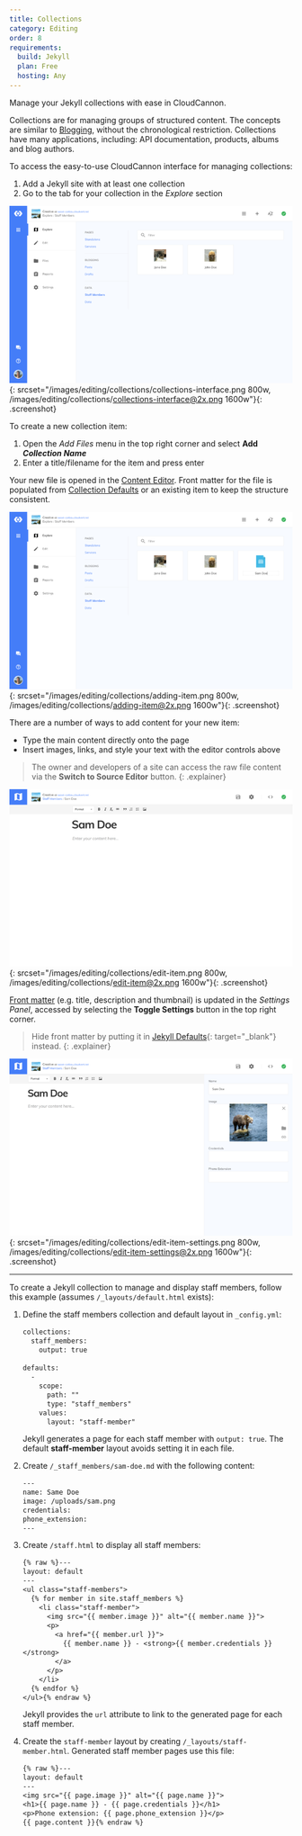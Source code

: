 ```yaml
---
title: Collections
category: Editing
order: 8
requirements:
  build: Jekyll
  plan: Free
  hosting: Any
---
```


Manage your Jekyll collections with ease in CloudCannon.

Collections are for managing groups of structured content. The concepts are similar to [Blogging](/editing/blogging/), without the chronological restriction. Collections have many applications, including: API documentation, products, albums and blog authors.

To access the easy-to-use CloudCannon interface for managing collections:

1. Add a Jekyll site with at least one collection
2. Go to the tab for your collection in the *Explore* section

![Empty collections interface](/images/editing/collections/collections-interface.png){: srcset="/images/editing/collections/collections-interface.png 800w, /images/editing/collections/collections-interface@2x.png 1600w"}{: .screenshot}



To create a new collection item:

1. Open the *Add Files* menu in the top right corner and select **Add *Collection Name***
2. Enter a title/filename for the item and press enter

Your new file is opened in the [Content Editor](/editing/content-editor/). Front matter for the file is populated from [Collection Defaults](/editing/collection-defaults/) or an existing item to keep the structure consistent.

![Creating a new collection item](/images/editing/collections/adding-item.png){: srcset="/images/editing/collections/adding-item.png 800w, /images/editing/collections/adding-item@2x.png 1600w"}{: .screenshot}



There are a number of ways to add content for your new item:

* Type the main content directly onto the page
* Insert images, links, and style your text with the editor controls above

> The owner and developers of a site can access the raw file content via the **Switch to Source Editor** button.
{: .explainer}

![Editing item](/images/editing/collections/edit-item.png){: srcset="/images/editing/collections/edit-item.png 800w, /images/editing/collections/edit-item@2x.png 1600w"}{: .screenshot}

[Front matter](/editing/front-matter/) (e.g. title, description and thumbnail) is updated in the *Settings Panel*, accessed by selecting the **Toggle Settings** button in the top right corner.

> Hide front matter by putting it in [Jekyll Defaults](http://jekyllrb.com/docs/configuration/#front-matter-defaults){: target="_blank"} instead.
{: .explainer}

![Editing item with Settings Panel open](/images/editing/collections/edit-item-settings.png){: srcset="/images/editing/collections/edit-item-settings.png 800w, /images/editing/collections/edit-item-settings@2x.png 1600w"}{: .screenshot}



---

To create a Jekyll collection to manage and display staff members, follow this example (assumes `/_layouts/default.html` exists):

1.  Define the staff members collection and default layout in `_config.yml`:

    ~~~
    collections:
      staff_members:
        output: true

    defaults:
      -
        scope:
          path: ""
          type: "staff_members"
        values:
          layout: "staff-member"
    ~~~

    Jekyll generates a page for each staff member with `output: true`. The default **staff-member** layout avoids setting it in each file.

2.  Create `/_staff_members/sam-doe.md` with the following content:

    ~~~
    ---
    name: Same Doe
    image: /uploads/sam.png
    credentials:
    phone_extension:
    ---
    ~~~

3.  Create `/staff.html` to display all staff members:

    ~~~
    {% raw %}---
    layout: default
    ---
    <ul class="staff-members">
      {% for member in site.staff_members %}
        <li class="staff-member">
          <img src="{{ member.image }}" alt="{{ member.name }}">
          <p>
            <a href="{{ member.url }}">
              {{ member.name }} - <strong>{{ member.credentials }}</strong>
            </a>
          </p>
        </li>
      {% endfor %}
    </ul>{% endraw %}
    ~~~

    Jekyll provides the `url` attribute to link to the generated page for each staff member.

4.  Create the `staff-member` layout by creating `/_layouts/staff-member.html`. Generated staff member pages use this file:

    ~~~
    {% raw %}---
    layout: default
    ---
    <img src="{{ page.image }}" alt="{{ page.name }}">
    <h1>{{ page.name }} - {{ page.credentials }}</h1>
    <p>Phone extension: {{ page.phone_extension }}</p>
    {{ page.content }}{% endraw %}
    ~~~

